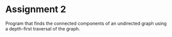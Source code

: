 # Assignment 2

Program that finds the connected components of an undirected graph using a depth-first traversal of the graph.
